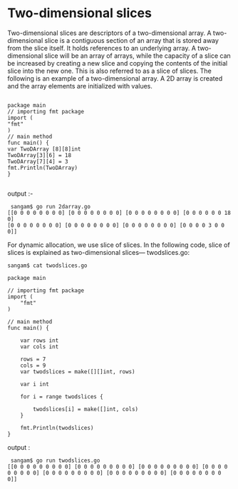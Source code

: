 # Two-dimensional slices

Two-dimensional slices are descriptors of a two-dimensional array.
A two-dimensional slice is a contiguous section of an array that is stored away from the slice itself. 
It holds references to an underlying array. A two-dimensional slice will be an array of arrays, 
while the capacity of a slice can be increased by creating a new slice and copying the contents of the initial 
slice into the new one. This is also referred to as a slice of slices. The following is an example of a two-dimensional array.
A 2D array is created and the array elements are initialized with values.

```

package main
// importing fmt package
import (
"fmt"
)
// main method
func main() {
var TwoDArray [8][8]int
TwoDArray[3][6] = 18
TwoDArray[7][4] = 3
fmt.Println(TwoDArray)
}


```
output :-
```
 sangam$ go run 2darray.go
[[0 0 0 0 0 0 0 0] [0 0 0 0 0 0 0 0] [0 0 0 0 0 0 0 0] [0 0 0 0 0 0 18 0] 
[0 0 0 0 0 0 0 0] [0 0 0 0 0 0 0 0] [0 0 0 0 0 0 0 0] [0 0 0 0 3 0 0 0]]
```

For dynamic allocation, we use slice of slices. 
In the following code, slice of slices is explained as two-dimensional slices— twodslices.go:
```
sangam$ cat twodslices.go

package main

// importing fmt package
import (
	"fmt"
)

// main method
func main() {

	var rows int
	var cols int

	rows = 7
	cols = 9
	var twodslices = make([][]int, rows)

	var i int

	for i = range twodslices {

		twodslices[i] = make([]int, cols)
	}

	fmt.Println(twodslices)
}

```
output :
```
 sangam$ go run twodslices.go
[[0 0 0 0 0 0 0 0 0] [0 0 0 0 0 0 0 0 0] [0 0 0 0 0 0 0 0 0] [0 0 0 0 0 0 0 0 0] [0 0 0 0 0 0 0 0 0] [0 0 0 0 0 0 0 0 0] [0 0 0 0 0 0 0 0 0]]


```
